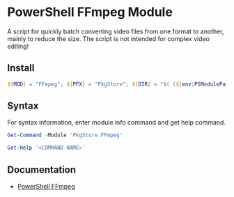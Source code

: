 # PowerShell FFmpeg Module

A script for quickly batch converting video files from one format to another, mainly to reduce the size. The script is not intended for complex video editing!

## Install

```powershell
${MOD} = "FFmpeg"; ${PFX} = "PkgStore"; ${DIR} = "$( (${env:PSModulePath} -split ';')[0] )"; Invoke-WebRequest "https://github.com/pkgstore/pwsh-${MOD}/archive/refs/heads/main.zip" -OutFile "${DIR}\${MOD}.zip"; Expand-Archive -Path "${DIR}\${MOD}.zip" -DestinationPath "${DIR}"; if ( Test-Path -Path "${DIR}\${PFX}.${MOD}" ) { Remove-Item -Path "${DIR}\${PFX}.${MOD}" -Recurse -Force }; Rename-Item -Path "${DIR}\pwsh-${MOD}-main" -NewName "${DIR}\${PFX}.${MOD}"; Remove-Item -Path "${DIR}\${MOD}.zip";
```

## Syntax

For syntax information, enter module info command and get help command.

```powershell
Get-Command -Module 'PkgStore.FFmpeg'
```

```powershell
Get-Help '<COMMAND-NAME>'
```

## Documentation

- [PowerShell FFmpeg](https://lib.onl/ru/articles/2023/10/2a73410a-6611-570c-9ab4-dc8cc8998146/)
